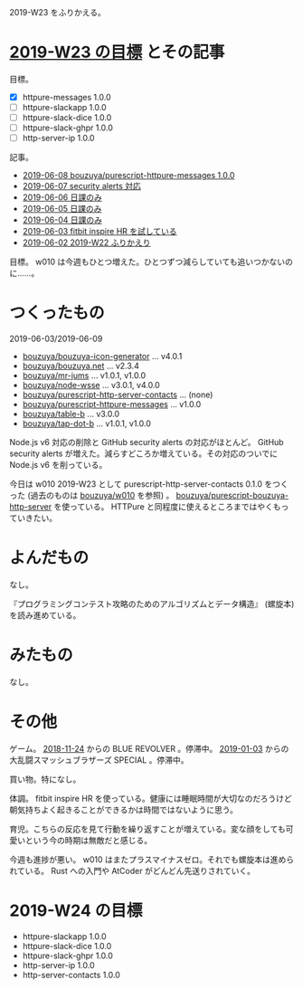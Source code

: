 2019-W23 をふりかえる。

# [2019-W23 の目標][2019-06-02] とその記事

目標。

- [x] httpure-messages 1.0.0
- [ ] httpure-slackapp 1.0.0
- [ ] httpure-slack-dice 1.0.0
- [ ] httpure-slack-ghpr 1.0.0
- [ ] http-server-ip 1.0.0

記事。

- [2019-06-08 bouzuya/purescript-httpure-messages 1.0.0][2019-06-08]
- [2019-06-07 security alerts 対応][2019-06-07]
- [2019-06-06 日課のみ][2019-06-06]
- [2019-06-05 日課のみ][2019-06-05]
- [2019-06-04 日課のみ][2019-06-04]
- [2019-06-03 fitbit inspire HR を試している][2019-06-03]
- [2019-06-02 2019-W22 ふりかえり][2019-06-02]

目標。 w010 は今週もひとつ増えた。ひとつずつ減らしていても追いつかないのに……。

# つくったもの

2019-06-03/2019-06-09

- [bouzuya/bouzuya-icon-generator][] ... v4.0.1
- [bouzuya/bouzuya.net][] ... v2.3.4
- [bouzuya/mr-jums][] ... v1.0.1, v1.0.0
- [bouzuya/node-wsse][] ... v3.0.1, v4.0.0
- [bouzuya/purescript-http-server-contacts][] ... (none)
- [bouzuya/purescript-httpure-messages][] ... v1.0.0
- [bouzuya/table-b][] ... v3.0.0
- [bouzuya/tap-dot-b][] ... v1.0.1, v1.0.0

Node.js v6 対応の削除と GitHub security alerts の対応がほとんど。 GitHub security alerts が増えた。減らすどころか増えている。その対応のついでに Node.js v6 を削っている。

今日は w010 2019-W23 として purescript-http-server-contacts 0.1.0 をつくった (過去のものは [bouzuya/w010][] を参照) 。 [bouzuya/purescript-bouzuya-http-server][] を使っている。 HTTPure と同程度に使えるところまではやくもっていきたい。

# よんだもの

なし。

『プログラミングコンテスト攻略のためのアルゴリズムとデータ構造』 (螺旋本) を読み進めている。

# みたもの

なし。

# その他

ゲーム。 [2018-11-24][] からの BLUE REVOLVER 。停滞中。 [2019-01-03][] からの大乱闘スマッシュブラザーズ SPECIAL 。停滞中。

買い物。特になし。

体調。 fitbit inspire HR を使っている。健康には睡眠時間が大切なのだろうけど朝気持ちよく起きることができるかは時間ではないように思う。

育児。こちらの反応を見て行動を繰り返すことが増えている。変な顔をしても可愛いという今の時期は無敵だと感じる。

今週も進捗が悪い。 w010 はまたプラスマイナスゼロ。それでも螺旋本は進められている。 Rust への入門や AtCoder がどんどん先送りされていく。

# 2019-W24 の目標

- httpure-slackapp 1.0.0
- httpure-slack-dice 1.0.0
- httpure-slack-ghpr 1.0.0
- http-server-ip 1.0.0
- http-server-contacts 1.0.0

[2018-11-24]: https://blog.bouzuya.net/2018/11/24/
[2019-01-03]: https://blog.bouzuya.net/2019/01/03/
[2019-06-02]: https://blog.bouzuya.net/2019/06/02/
[2019-06-03]: https://blog.bouzuya.net/2019/06/03/
[2019-06-04]: https://blog.bouzuya.net/2019/06/04/
[2019-06-05]: https://blog.bouzuya.net/2019/06/05/
[2019-06-06]: https://blog.bouzuya.net/2019/06/06/
[2019-06-07]: https://blog.bouzuya.net/2019/06/07/
[2019-06-08]: https://blog.bouzuya.net/2019/06/08/
[bouzuya/bouzuya-icon-generator]: https://github.com/bouzuya/bouzuya-icon-generator
[bouzuya/bouzuya.net]: https://github.com/bouzuya/bouzuya.net
[bouzuya/mr-jums]: https://github.com/bouzuya/mr-jums
[bouzuya/node-wsse]: https://github.com/bouzuya/node-wsse
[bouzuya/purescript-bouzuya-http-server]: https://github.com/bouzuya/purescript-bouzuya-http-server
[bouzuya/purescript-http-server-contacts]: https://github.com/bouzuya/purescript-http-server-contacts
[bouzuya/purescript-httpure-messages]: https://github.com/bouzuya/purescript-httpure-messages
[bouzuya/table-b]: https://github.com/bouzuya/table-b
[bouzuya/tap-dot-b]: https://github.com/bouzuya/tap-dot-b
[bouzuya/w010]: https://github.com/bouzuya/w010
